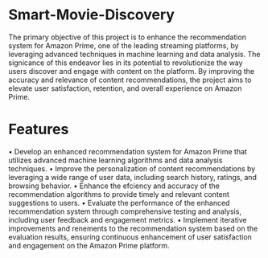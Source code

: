 # Smart-Movie-Discovery
The primary objective of this project is to enhance the recommendation system for Amazon Prime, one of the leading streaming platforms, by leveraging advanced techniques in machine learning and data analysis. The signicance of this endeavor lies in its potential to revolutionize the way users discover and engage with content on the platform. By improving the accuracy and relevance of content recommendations, the project aims to elevate user satisfaction, retention, and overall experience on Amazon Prime.
# Features
• Develop an enhanced recommendation system for Amazon Prime that utilizes advanced machine learning algorithms and data analysis techniques.
• Improve the personalization of content recommendations by leveraging a wide range of user data, including search history, ratings, and browsing behavior.
• Enhance the efciency and accuracy of the recommendation algorithms to provide timely and relevant content suggestions to users.
• Evaluate the performance of the enhanced recommendation system through comprehensive testing and analysis, including user feedback and engagement metrics.
• Implement iterative improvements and renements to the recommendation system based on the evaluation results, ensuring continuous enhancement of user satisfaction and engagement on the Amazon Prime platform.
